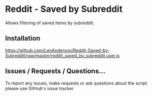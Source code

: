 # Reddit - Saved by Subreddit
Allows filtering of saved items by subreddit.

## Installation
https://github.com/LenAnderson/Reddit-Saved-by-Subreddit/raw/master/reddit_saved_by_subreddit.user.js

## Issues / Requests / Questions...
To report any issues, make requests or ask questions about the script please use GitHub's issue tracker.
